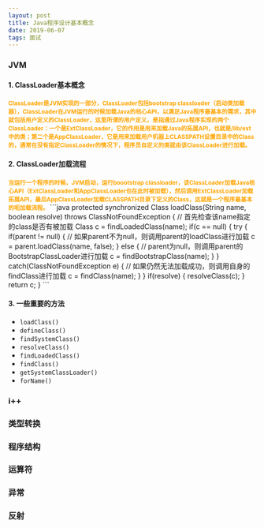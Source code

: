 ```yaml
---
layout: post
title: Java程序设计基本概念
date: 2019-06-07
tags: 面试
---
```


### JVM
#### **1. ClassLoader基本概念**
<small style="color:orange;font-weight:bold;">
ClassLoader是JVM实现的一部分，ClassLoader包括bootstrap classloader（启动类加载器），ClassLoader在JVM运行的时候加载Java的核心API，以满足Java程序最基本的需求，其中就包括用户定义的ClassLoader，这里所谓的用户定义，是指通过Java程序实现的两个ClassLoader：一个是ExtClassLoader，它的作用是用来加载Java的拓展API，也就是/lib/ext中的类；第二个是AppClassLoader，它是用来加载用户机器上CLASSPATH设置目录中的Class的，通常在没有指定ClassLoader的情况下，程序员自定义的类就由该ClassLoader进行加载。
</small>

#### **2. ClassLoader加载流程**
<small style="color:orange;font-weight:bold;">
当运行一个程序的时候，JVM启动，运行boootstrap classloader，该ClassLoader加载Java核心API（ExtClassLoader和AppClassLoader也在此时被加载），然后调用ExtClassLoader加载拓展API，最后AppClassLoader加载CLASSPATH目录下定义的Class，这就是一个程序最基本的呃加载流程。
</small>
```java
protected synchronized Class loadClass(String name, boolean resolve) throws ClassNotFoundException {
    // 首先检查该name指定的class是否有被加载
    Class c = findLoadedClass(name);
    if(c == null) {
        try {
            if(parent != null) {
                // 如果parent不为null，则调用parent的loadClass进行加载
                c = parent.loadClass(name, false);
            } else {
                // parent为null，则调用parent的BootstrapClassLoader进行加载
                c = findBootstrapClass(name);
            }
        } catch(ClassNotFoundException e) {
            // 如果仍然无法加载成功，则调用自身的findClass进行加载
            c = findClass(name);
        }
    }
    if(resolve) {
        resolveClass(c);
    }
    return c;
}
```

#### **3. 一些重要的方法**
<!-- <small style="color:orange;font-weight:bold;"> -->
- `loadClass()`
- `defineClass()`
- `findSystemClass()`
- `resolveClass()`
- `findLoadedClass()`
- `findClass()`
- `getSystemClassLoader()`
- `forName()`
<!-- </small> -->

### i++

### 类型转换

### 程序结构

### 运算符

### 异常

### 反射
